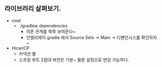 ## 라이브러리 살펴보기.
- cmd 
  - ./gradlew dependencies
    - 의존 관계를 쭉쭉 보여준다~ 
    - 인텔리제이 gradle 에서 Source Sets -> Main -> 디펜던시스를 확인하자~
- HicariCP 
  - 커넥션 풀
  - 스프링 부트 2점대 버전은 기본~ 물론 설정으로 변겅 가능하다.